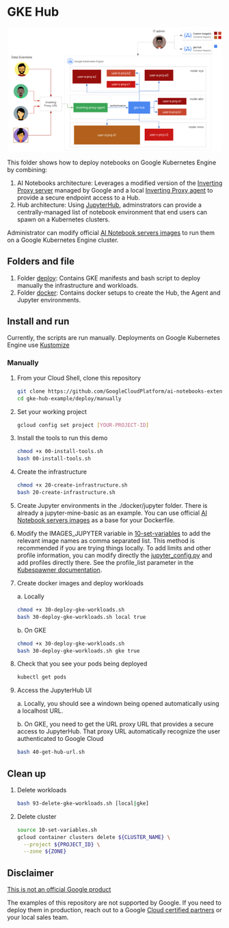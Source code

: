 # GKE Hub

![gke-hub-guide-architecture](../_images/gke-hub-guide-architecture.png)

This folder shows how to deploy notebooks on Google Kubernetes Engine by combining:

1. AI Notebooks architecture: Leverages a modified version of the [Inverting Proxy server][proxy_server] managed by Google and a local [Inverting Proxy agent][proxy_agent] to provide a secure endpoint access to a Hub.
1. Hub architecture: Using [JupyterHub][jupyterhub], adminstrators can provide a centrally-managed list of notebook environment that end users can spawn on a Kubernetes clusters.

Administrator can modify official [AI Notebook servers images][ain] to run them on a Google Kubernetes Engine cluster.

## Folders and file

1. Folder [deploy](./deploy): Contains GKE manifests and bash script to deploy manually the infrastructure and workloads.
1. Folder [docker](./docker): Contains docker setups to create the Hub, the Agent and Jupyter environments.

## Install and run

Currently, the scripts are run manually. Deployments on Google Kubernetes Engine use [Kustomize][kustomize]

### Manually

1. From your Cloud Shell, clone this repository

    ```sh
    git clone https://github.com/GoogleCloudPlatform/ai-notebooks-extended.git
    cd gke-hub-example/deploy/manually
    ```

1. Set your working project

    ```sh
    gcloud config set project [YOUR-PROJECT-ID]
    ```

1. Install the tools to run this demo

    ```sh
    chmod +x 00-install-tools.sh
    bash 00-install-tools.sh
    ```

1. Create the infrastructure

    ```sh
    chmod +x 20-create-infrastructure.sh
    bash 20-create-infrastructure.sh
    ```

1. Create Jupyter environments in the ./docker/jupyter folder. There is already a jupyter-mine-basic as an example. You can use official [AI Notebook servers images][ain] as a base for your Dockerfile.

1. Modify the IMAGES_JUPYTER variable in [10-set-variables](set_variables) to add the relevant image names as comma separated list. This method is recommended if you are trying things locally. To add limits and other profile information, you can modify directly the [jupyter_config.py](jupyter_config) and add profiles directly there. See the profile_list parameter in the [Kubespawner documentation](https://jupyterhub-kubespawner.readthedocs.io/en/latest/spawner.html).

1. Create docker images and deploy workloads

    a. Locally

    ```sh
    chmod +x 30-deploy-gke-workloads.sh
    bash 30-deploy-gke-workloads.sh local true
    ```

    b. On GKE

    ```sh
    chmod +x 30-deploy-gke-workloads.sh
    bash 30-deploy-gke-workloads.sh gke true
    ```

1. Check that you see your pods being deployed

    ```sh
    kubectl get pods
    ```

1. Access the JupyterHub UI

    a. Locally, you should see a windown being opened automatically using a localhost URL.

    b. On GKE, you need to get the URL proxy URL that provides a secure access to JupyterHub. That proxy URL automatically recognize the user authenticated to Google Cloud

    ```sh
    bash 40-get-hub-url.sh
    ```

## Clean up

1. Delete workloads

    ```sh
    bash 93-delete-gke-workloads.sh [local|gke]
    ```

1. Delete cluster

    ```sh
    source 10-set-variables.sh
    gcloud container clusters delete ${CLUSTER_NAME} \
      --project ${PROJECT_ID} \
      --zone ${ZONE}
    ```


## Disclaimer

[This is not an official Google product](https://opensource.google.com/docs/releasing/publishing/#disclaimer)

The examples of this repository are not supported by Google. If you need to deploy them in production, reach out to a Google [Cloud certified partners](partners) or your local sales team.

[proxy_server]: https://github.com/google/inverting-proxy/tree/master/server
[proxy_agent]: https://github.com/google/inverting-proxy/tree/master/agent
[jupyterhub]: https://jupyter.org/hub
[ain]: https://cloud.google.com/ai-platform/deep-learning-containers/docs/choosing-container#choose_a_container_image_type
[set_variables]: .deploy/manually/10-set-variables.sh
[jupyter_config]: ./docker/jupyter_config.py
[kustomize]: https://kustomize.io/

